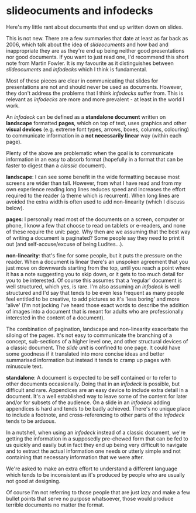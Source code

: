 # slideocuments and infodecks
Here's my little rant about documents that end up written down on slides. 

This is not new. There are a few summaries that date at least as far back as 2006, which talk about the idea of _slideocuments_ and how bad and inappropriate they are as they're end up being neither good presentations nor good documents. If you want to just read one, I'd recommend this short note from Martin Fowler. It is my favourite as it distinguishes between _slideocuments_ and _infodecks_ which I think is fundamental. 

Most of these pieces are clear in communicating that slides for presentations are not and should never be used as documents. However, they don't address the problems that I think _infodecks_ suffer from. This is relevant as _infodecks_ are more and more prevalent - at least in the world I work.

An _infodeck_ can be defined as a **standalone document** written on **landscape** formatted **pages**, which on top of text, uses graphics and other **visual devices** (e.g. extreme font types, arrows, boxes, columns, colouring) to communicate information in a **not necessarily linear** way (within each page). 

Plenty of the above are problematic when the goal is to communicate information in an easy to absorb format (hopefully in a format that can be faster to digest than a _classic_ document).

**landscape**: I can see some benefit in the wide formatting because most screens are wider than tall. However, from what I have read and from my own experience reading long lines reduces speed and increases the effort required to the reader (a theme which is recurrent). When long lines are avoided the extra width is often used to add non-linearity (which I discuss below). 

**pages**: I personally read most of the documents on a screen, computer or phone, I know a few that choose to read on tablets or e-readers, and none of these require the unit: page. Why then are we assuming that the best way of writing a document is paginated? Some people say they need to print it out (and self-accuse/excuse of being Ludites...). 

**non-linearity**: that's fine for some people, but it puts the pressure on the reader. When a document is linear there's an unspoken agreement that you just move on downwards starting from the top, until you reach a point where it has a note suggesting you to skip down, or it gets to too much detail for you to be interested. Of course this assumes that a 'regular' document is well structured, which yes, is rare. I'm also assuming an _infodeck_ is well structured and I'd say that tends to be even less frequent as many people feel entitled to be creative, to add pictures so it's 'less boring' and more 'alive' (I'm not jocking I've heard those exact words to describe the addition of images into a document that is meant for adults who are professionally interested in the content of a document). 

The combination of pagination, landscape and non-linearity exacerbate the siloing of the pages. It's not easy to communicate the branching of a concept, sub-sections of a higher level one, and other structural devices of a classic document. The _slide unit_ is confined to one page. It could have some goodness if it translated into more concise ideas and better summarised information but instead it tends to cramp up pages with minuscule text. 

**standalone**: A document is expected to be self contained or to refer to other documents occasionally. Doing that in an _infodeck_ is possible, but difficult and rare. Appendices are an easy device to include extra detail in a document. It's a well established way to leave some of the content for later and/or for subsets of the audience. On a slide in an _infodeck_ adding appendices is hard and tends to be badly achieved. There's no unique place to include a footnote, and cross-referencing to other parts of the _infodeck_ tends to be arduous. 

In a nutshell, when using an _infodeck_ instead of a classic document, we're getting the information in a supposedly pre-chewed form that can be fed to us quickly and easily but in fact they end up being very difficult to navigate and to extract the actual information one needs or utterly simple and not containing that necessary information that we were after.

We're asked to make an extra effort to understand a different language which tends to be inconsistent as it's produced by people who are usually not good at designing.

Of course I'm not referring to those people that are just lazy and make a few bullet points that serve no purpose whatsoever, those would produce terrible documents no matter the format.